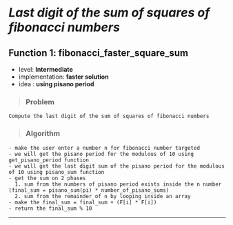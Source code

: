 # _**Last digit of the sum of squares of fibonacci numbers**_

## **Function 1: fibonacci_faster_square_sum**

* level: **Intermediate**
* implementation: **faster solution**
* idea : **using pisano period** 

>### Problem
    Compute the last digit of the sum of squares of fibonacci numbers

>### Algorithm
    - make the user enter a number n for fibonacci number targeted
    - we will get the pisano period for the modulous of 10 using get_pisano_period function
    - we will get the last digit sum of the pisano period for the modulous of 10 using pisano_sum function
    - get the sum on 2 phases
      1. sum from the numbers of pisano period exists inside the n number (final_sum = pisano_sum(pi) * number_of_pisano_sums) 
      2. sum from the remainder of n by looping inside an array
    - make the final_sum = final_sum + (F[i] * F[i])
    - return the final_sum % 10

----